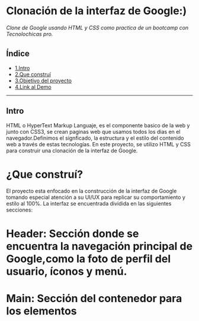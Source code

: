 # Clonación de la interfaz de Google:)
###### Clone de Google usando HTML y CSS como practica de un bootcamp con Tecnolochicas pro.
## Índice
* [1.Intro]()
* [2.Que construí]()
* [3.Objetivo del proyecto]()
* [4.Link al Demo]()
***
## Intro

HTML o HyperText Markup Languaje, es el componente basico  de la web y junto con CSS3, se crean paginas web que usamos todos los dias en el navegador.Definimos el signficado, la estructura y el estilo del contenido web a través de estas tecnologías.
En este proyecto, se utilizo HTML y CSS para construir una clonación de la interfaz de Google.
# ¿Que construí?

El proyecto esta enfocado en la construcción de la interfaz de Google tomando especial atención a su UI/UX para replicar su comportamiento y estilo al 100%. La interfaz se encuentrada dividida en las siguientes secciones:
# Header: Sección donde se encuentra la navegación principal de Google,como la foto de perfil del usuario, íconos y menú.
# Main: Sección del contenedor para los elementos 
